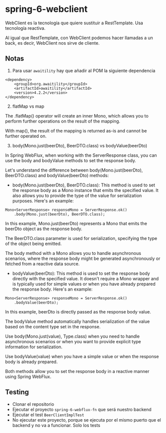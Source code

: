 # spring-6-webclient

WebClient es la tecnología que quiere sustituir a RestTemplate. Usa tecnología reactiva.

Al igual que RestTemplate, con WebClient podemos hacer llamadas a un back, es decir, WebClient nos sirve de cliente.

## Notas

1. Para usar `awaitility` hay que añadir al POM la siguiente dependencia

```
<dependency>
    <groupId>org.awaitility</groupId>
    <artifactId>awaitility</artifactId>
    <version>4.2.2</version>
</dependency>
```

2. flatMap vs map

The .flatMap() operator will create an inner Mono, which allows you to perform further operations on the result of the mapping.

With map(), the result of the mapping is returned as-is and cannot be further operated on.

3. body(Mono.just(beerDto), BeerDTO.class) vs bodyValue(beerDto)

In Spring WebFlux, when working with the ServerResponse class, you can use the body and bodyValue methods to set the response body.

Let's understand the difference between body(Mono.just(beerDto), BeerDTO.class) and bodyValue(beerDto) methods:

- body(Mono.just(beerDto), BeerDTO.class): This method is used to set the response body as a Mono instance that emits the specified value.
It also allows you to provide the type of the value for serialization purposes. Here's an example:

```
Mono<ServerResponse> responseMono = ServerResponse.ok()
    .body(Mono.just(beerDto), BeerDTO.class);
```

In this example, Mono.just(beerDto) represents a Mono that emits the beerDto object as the response body.
  
The BeerDTO.class parameter is used for serialization, specifying the type of the object being emitted.

The body method with a Mono allows you to handle asynchronous scenarios, where the response body might be generated asynchronously or fetched from a reactive data source.

- bodyValue(beerDto): This method is used to set the response body directly with the specified value.
It doesn't require a Mono wrapper and is typically used for simple values or when you have already prepared the response body.
Here's an example:

```
Mono<ServerResponse> responseMono = ServerResponse.ok()
    .bodyValue(beerDto);
```

In this example, beerDto is directly passed as the response body value.

The bodyValue method automatically handles serialization of the value based on the content type set in the response.


Use body(Mono.just(value), Type.class) when you need to handle asynchronous scenarios or when you want to provide explicit type information for serialization.

Use bodyValue(value) when you have a simple value or when the response body is already prepared.

Both methods allow you to set the response body in a reactive manner using Spring WebFlux.

## Testing

- Clonar el repositorio
- Ejecutar el proyecto `spring-6-webflux-fn` que será nuestro backend
- Ejecutar el test `BeerClientImplTest`
- No ejecutar este proyecto, porque se ejecuta por el mismo puerto que el backend y no va a funcionar. Solo los tests